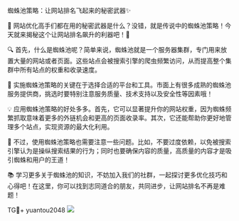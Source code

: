 蜘蛛池策略：让网站排名飞起来的秘密武器✨

🌟 网站优化高手们都在用的秘密武器是什么？没错，就是传说中的蜘蛛池策略！今天就来揭秘这个让网站排名飙升的利器吧！🚀

🔍 首先，什么是蜘蛛池呢？简单来说，蜘蛛池就是一个服务器集群，专门用来放置大量的网站或者页面。这些站点会被搜索引擎的爬虫频繁访问，从而提高整个集群中所有站点的权重和收录速度。

🔧 实施蜘蛛池策略的关键在于选择合适的平台和工具。市面上有很多成熟的蜘蛛池服务提供商，挑选时要特别注意服务质量、技术支持以及安全性等因素哦！

💡 应用蜘蛛池策略的好处多多。首先，它可以显著提升你的网站权重，因为蜘蛛频繁抓取意味着更多的外链机会和更高的页面收录率。其次，它还能帮助你更好地管理多个站点，实现资源的最大化利用。

🎯 不过，使用蜘蛛池策略也需要注意一些问题。比如，不要过度依赖，以免被搜索引擎认为是操纵搜索结果的行为；同时也要确保内容的质量，高质量的内容才是吸引蜘蛛和用户的王道！

📚 学习更多关于蜘蛛池的知识，不妨加入我们的社群，一起探讨更多优化技巧和心得吧！在这里，你可以找到志同道合的朋友，共同进步，让网站排名不再是难题！

TG💪+ yuantou2048  ![](https://github.com/user-attachments/assets/42a5a4a5-fea9-4a1d-8aa0-73e57e430cca)